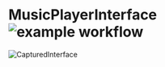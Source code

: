 # MusicPlayerInterface ![example workflow](https://img.shields.io/badge/Front%20End-HTML%2CCSS%2C%20JV-success)
![CapturedInterface](https://user-images.githubusercontent.com/96413187/185849796-2254e18c-d1c5-4520-91ef-6c05a69b77e3.PNG)

